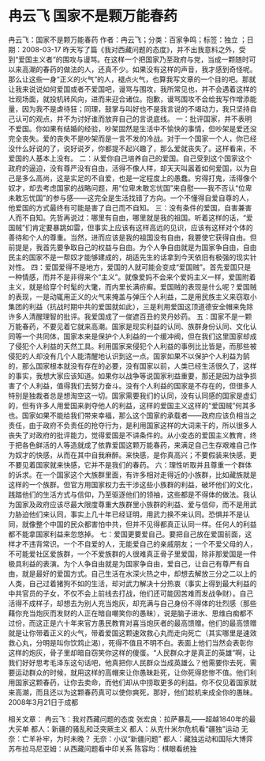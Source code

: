 # 冉云飞  国家不是颗万能春药

冉云飞：国家不是颗万能春药
作者：冉云飞；分类：百家争鸣；标签：独立 ；日期：2008-03-17
昨天写了篇《我对西藏问题的态度》，并不出我意料之外，受到“爱国主义者”的围攻与谩骂。在这样一个把国家乃至政府与党，当成一颗随时可以来高潮的春药的做法的人，还真不少。如果没有这样的声音，我才感到奇怪呢。那么让这些一身“正义的火气”的人，褪点火气，也算我写文章的一个目的吧。那就让我来说说如何爱国或者不爱国吧，谩骂与围攻，我所常见也，并不会遇着这样的壮观场面，就投机转风向，进而来迎合诸位。抱歉，谩骂围攻不会给我写作增添能量，因为我不是虐待狂；同理，鼓掌与叫好也不是我言说的不竭动力，我只坚持自己认可的观点，并不为讨好谁而放弃自己的言说底线。
一：批评国家，并不表明不爱国。你如果有结婚的经验，吵架固然是生活中不愉快的事情，但吵架是爱还没完全丧失。爱的丧失不是吵架而是一言不发的冷战。对于一个国家一个人，你已经没什么好说的了，说好说歹，你都提不起兴趣了，那么爱就丧失了。这样看来，不爱国的人基本上没有。
二：从爱你自己培养自己的爱国。自己受到这个国家这个政府的逼迫，没有尊严没有自由，活得不像人样，却天天叫嚣着如何爱国，以为自己是多么高尚，这是实足的不自爱，也是一定程度上的愚蠢。穷得打鬼，活得像个奴才，却去考虑国家的战略问题，用“位卑未敢忘忧国”来自慰——我不否认“位卑未敢忘忧国”的参与感——这完全是生活找错了方向。一个不懂得自爱自尊的人，他爱国的方式最终有可能是害了自己而不自知。
三：没有条件的爱国，自害兼害人而不自知。先哲再说过：哪里有自由，哪里就是我的祖国。听着这样的话，“爱国贼”们肯定要暴跳如雷，但事实上应该有这样高远的见识，应该有这样对个体的善待和个人的尊重。当然，进而应该是我的祖国没有自由，我要使它获得自由。但前提是，我首先要争取自己的权益与自由。为个人争自由就是为国家争自由，自由民主的国家不是一帮奴才能够建成的，胡适先生的话拿到今天依旧有极强的现实针对性。
四：爱国爱得不是地方，爱国的人就可能会变成“爱国贼”。首先爱国只是一种情感，而并不是非得来个“主义”。就像爱妈不会来个爱妈主义一样，爱国附着主义，就是给穿个时髦的大氅，而内里长满疥癣。爱国贼的表现是什么呢？爱国贼的表现，一是动辄用正义的火气来掩盖与弹压个人利益，二是用民族主义来窃取小集团的利益（抗战时期中共的爱国就如此），三是利用爱国这顶道德安全帽来免除许多人清醒理智的批评。我爱国成了一俊遮百丑的灵丹妙药。
五：国家不是一颗万能春药，不要见着它就来高潮。国家是现实利益的认同、族群身份认同、文化认同等一个共同体，国家本来是保护个人利益的一个缓冲阀，但在我们这里国家却成了侵犯个人利益的天然工具。利用国家来侵犯个人利益的事例比比皆是，而那些被侵犯的人却没有几个人能清醒地认识到这一点。国家如果不以保护个人利益为鹄的，那么国家根本就没有存在的必要，没有国家以前，人类已经生活很久了，这样的事实，我想大家应该知道。如果你以战争等说国家利益重要，那还是因为战争损害了个人利益，值得我们去努力奋斗。没有个人利益的国家是不存在的，但很多人特别是独裁者总是想淘空这一切。国家需要我们的认同，没有认同感的国家是虚幻的，但有许多人用爱国来剥夺他人的利益，这样的爱国主义这样的“爱国贼”何其多也。国家如果不能给我们带来幸福，那么这个国家的承载者——政府应该负相当之责任，由于政府不负责任的抢夺行为，是利用国家这样的大词来干的，所以很多人丧失了对政府的批评能力，觉得爱国是不讲条件的。从小变态的爱国主义教育，终于把各色鲜活的人等造就成了依靠爱国这颗万能春药，来满足自己生存艰难自己作为奴才的快感，从而在其中自我麻醉。来快感，是你真高兴；不要假装来快感，更不要见着国家就来快感，它并不是我们的春药。
六：理性听取并且尊重一个群体的诉求。在一个国家这个大族群里面，有许多相对走得近的小族群，比如藏族就是这样的一个族群。但官方用国家权力去干涉这些小族群的利益，破坏他们的文化，践踏他们的生活方式与信仰，乃至驱逐他们的领袖，这些都是不得体的做法。我认为国家及政府应该尽最大限度尊重大族群里小族群的利益、爱与信仰，而不是用武力胁迫他们来认同，事实上几十年已经证明，用武力换不来认同。恐惧并不是认同，就像整个中国的民众都害怕中共，但并不见得都真正认同一样。任何人的利益都不能拿国家利益来忽悠掉。
七：爱国更要爱自己。要把自己放在爱国前面，这样才不违背常识。一个不自爱的人，无能爱自己的亲戚朋友；一个不爱父母的人，不可能爱社区爱族群，一个不爱族群的人很难真正骨子里爱国，除非那爱国是一件极具利益的表演。为个人争自由就是为国家争自由，爱自己，让自己有尊严有自由，就是最好的爱国方式。自己生活在水深火热之中，却想去解放三分之二以上的人类，自己过着猪狗不如的生活，却对武力解决十分热衷（事实上得到最大利益的中共官员的子女，不仅不会上前线去打战，他们还可能因苦难而发战争财）。自己活得不成样子，却想去为别人充当炮灰，却充满与自己身份不得体的壮烈感（那些藉你充当炮灰而发财的人正在暗自嘲笑你的愚昧），说是脑子进水、思维白痴都不过份，而这正是六十年来官方愚民教育对喜当炮灰者的最高馈赠。他们的最高馈赠就是让你带着正义的火气，带着爱国这颗速效救心丸而走向死亡（其实哪里是速效救心丸，分明是叫你饮鸩止渴），死得不值且不明不白。表面上他们当然会表彰你这样的炮灰，骨子里却暗自窃笑你这样的傻蛋。“人民群众才是真正的英雄”啊，让我们好好思考毛泽东这句话吧，他真把你人民群众当成英雄么？他需要你去死，需要运动群众的时候，就用这样的高帽来让你愚昧赴死，让你死得悲惨不值。他们利用国家这颗春药，让你去卖命，而他们却从中捞取更多的利益。你不仅见着国家就来高潮，而且还以为这颗春药真可以使你爽死，那好，他们趁机来成全你的愚昧。
2008年3月21日于成都

相关文章：
冉云飞：我对西藏问题的态度
张宏良：拉萨暴乱——超越1840年的最大买单
都人：新疆的骚乱和泛突厥主义
都人：从克什米尔危机看“疆独”运动
无奈：亡羊补牢，为时未晚？
无奈：小议“新疆问题”
都人：藏独运动和国际大博弈
苏布拉马尼亚姆：从西藏问题看中印关系
陈容均：棋眼看统独